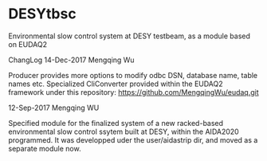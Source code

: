 # DESYtbsc
Environmental slow control system at DESY testbeam, as a module based on EUDAQ2

ChangLog
14-Dec-2017 Mengqing Wu

Producer provides more options to modify odbc DSN, database name, table names etc.
Specialized CliConverter provided within the EUDAQ2 framework under this repository:
https://github.com/MengqingWu/eudaq.git

12-Sep-2017 Mengqing WU

Specified module for the finalized system of a new racked-based environmental slow control ssytem built at DESY, within the AIDA2020 programmed.
It was developped uder the user/aidastrip dir, and moved as a separate module now.

